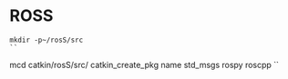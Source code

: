 # ROSS


```
mkdir -p~/rosS/src
``

```
mcd catkin/rosS/src/
catkin_create_pkg name std_msgs rospy roscpp
``
